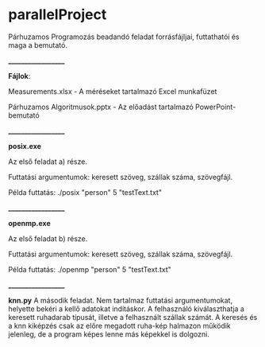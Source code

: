# parallelProject

Párhuzamos Programozás beadandó feladat forrásfájljai, futtathatói és maga a bemutató.


**_________________**


**Fájlok**:

Measurements.xlsx - A méréseket tartalmazó Excel munkafüzet

Párhuzamos Algoritmusok.pptx - Az előadást tartalmazó PowerPoint-bemutató


**_________________**

**posix.exe**

Az első feladat a) része.

Futtatási argumentumok: keresett szöveg, szállak száma, szövegfájl.

Példa futtatás: ./posix "person" 5 "testText.txt"

**_________________**

**openmp.exe**

Az első feladat b) része.

Futtatási argumentumok: keresett szöveg, szállak száma, szövegfájl.

Példa futtatás: ./openmp "person" 5 "testText.txt"

**_________________**


**knn.py**
A második feladat.
Nem tartalmaz futtatási argumentumokat, helyette bekéri a kellő adatokat indításkor.
A felhasználó kiválaszthatja a keresett ruhadarab típusát, illetve a felhasznált szállak számát.
A keresés és a knn kiképzés csak az előre megadott ruha-kép halmazon működik jelenleg, de a program képes lenne más képekkel is dolgozni.

